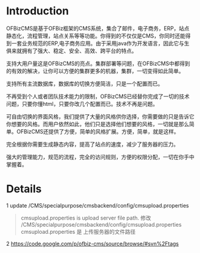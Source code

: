 # Introduction #

OFBizCMS是基于OFBiz框架的CMS系统，集合了邮件，电子商务，ERP，站点静态化，流程管理，站点关系等等功能。你得到的不仅仅是CMS，你同时还能得到一套业务规范的ERP,电子商务应用。由于采用java作为开发语言，因此它与生俱来就拥有了强大、稳定、安全、高效、跨平台的特点。

支持大用户量这是OFBizCMS的亮点。集群部署等问题，在OFBizCMS中都得到的有效的解决，让你可以方便的集群更多的机器，集群，一切变得如此简单。

支持所有主流数据库，数据库的切换方便简洁，只是一个配置而已。

不再受到个人或者团队技术能力的限制，OFBizCMS已经替你完成了一切的技术问题，只要你懂html，只要你改几个配置而已。技术不再是问题。

可自由切换的界面风格，我们提供了大量的风格供你选择，你需要做的只是告诉它你想要的风格。而用户依然如此，他们只是选择他们想要的风格，一切就是那么简单。OFBizCMS还提供了方便，简单的风格扩展。方便，简单，就是这样。

完全根据你需要生成静态内容，提高了站点的速度，减少了服务器的压力。

强大的管理能力，规范的流程，完全的访问规则，方便的权限分配，一切在你手中掌握着。


# Details #

1 update /CMS/specialpurpose/cmsbackend/config/cmsupload.properties
> cmsupload.properties is upload server file path.
> 修改 /CMS/specialpurpose/cmsbackend/config/cmsupload.properties
> cmsupload.properties 是 上传服务器的文件路径



2 https://code.google.com/p/ofbiz-cms/source/browse/#svn%2Ftags